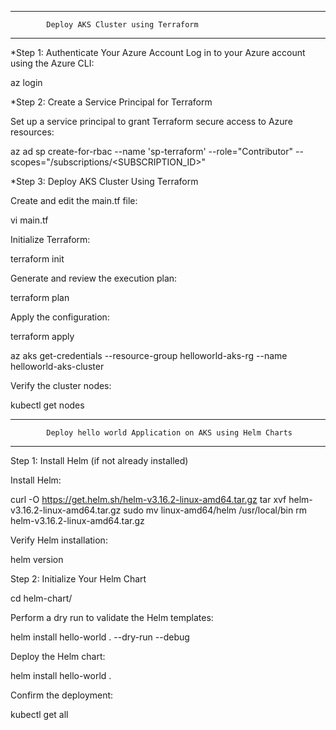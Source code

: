 ----------------------------------------------------------------------------------------------------
			Deploy AKS Cluster using Terraform
----------------------------------------------------------------------------------------------------

*Step 1: Authenticate Your Azure Account
Log in to your Azure account using the Azure CLI:

az login

*Step 2: Create a Service Principal for Terraform

Set up a service principal to grant Terraform secure access to Azure resources:

az ad sp create-for-rbac --name 'sp-terraform' --role="Contributor" --scopes="/subscriptions/<SUBSCRIPTION_ID>"

*Step 3: Deploy AKS Cluster Using Terraform

Create and edit the main.tf file:

vi main.tf

Initialize Terraform:

terraform init

Generate and review the execution plan:

terraform plan

Apply the configuration:

terraform apply

az aks get-credentials --resource-group helloworld-aks-rg --name helloworld-aks-cluster

Verify the cluster nodes:

kubectl get nodes


-----------------------------------------------------------------------------------------------------------
			Deploy hello world Application on AKS using Helm Charts
------------------------------------------------------------------------------------------------------------

Step 1: Install Helm (if not already installed)

Install Helm:

curl -O https://get.helm.sh/helm-v3.16.2-linux-amd64.tar.gz
tar xvf helm-v3.16.2-linux-amd64.tar.gz
sudo mv linux-amd64/helm /usr/local/bin
rm helm-v3.16.2-linux-amd64.tar.gz


Verify Helm installation:

helm version


Step 2: Initialize Your Helm Chart

cd helm-chart/

Perform a dry run to validate the Helm templates:

helm install hello-world . --dry-run --debug

Deploy the Helm chart:

helm install hello-world .

Confirm the deployment:

kubectl get all











